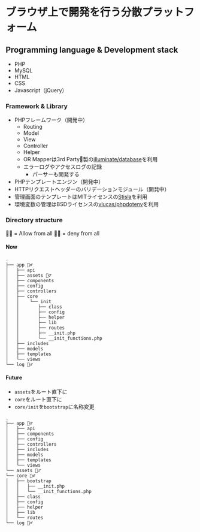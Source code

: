 # ブラウザ上で開発を行う分散プラットフォーム

## Programming language & Development stack

- PHP
- MySQL
- HTML
- CSS
- Javascript（jQuery）

### Framework & Library

- PHPフレームワーク（開発中）
    - Routing
    - Model
    - View
    - Controller
    - Helper
    - OR Mapperは3rd Party製の[illuminate/database](https://github.com/illuminate/database)を利用
    - エラーログやアクセスログの記録
        - パーサーも開発する
- PHPテンプレートエンジン（開発中）
- HTTPリクエストヘッダーのバリデーションモジュール（開発中）
- 管理画面のテンプレートはMITライセンスの[Stisla](https://getstisla.com/)を利用
- 環境変数の管理はBSDライセンスの[vlucas/phpdotenv](https://github.com/vlucas/phpdotenv)を利用

### Directory structure

🙆‍♂️ = Allow from all
🙅‍♂️ = deny from all


#### Now

```
.
├── app 🙅‍♂️
│   ├── api
│   ├── assets 🙆‍♂️
│   ├── components
│   ├── config
│   ├── controllers
│   ├── core
│   │    └── init
│   │       ├── class
│   │       ├── config
│   │       ├── helper
│   │       ├── lib
│   │       ├── routes
│   │       ├── __init.php
│   │       └── __init_functions.php
│   ├── includes
│   ├── models
│   ├── templates
│   └── views
└── log 🙅‍♂️
```

#### Future

- ```assets```をルート直下に
- ```core```をルート直下に
- ```core/init```を```bootstrap```に名称変更

```
.
├── app 🙅‍♂️
│   ├── api
│   ├── components
│   ├── config
│   ├── controllers
│   ├── includes
│   ├── models
│   ├── templates
│   └── views
└── assets 🙆‍♂️
└── core 🙅‍♂️
│   ├── bootstrap
│   │   ├── __init.php
│   │   └── __init_functions.php
│   ├── class
│   ├── config
│   ├── helper
│   ├── lib
│   └── routes
└── log 🙅‍♂️
```
